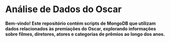 # Análise de Dados do Oscar

**Bem-vindo! Este repositório contém scripts de MongoDB que utilizam dados relacionados às premiações do Oscar, explorando informações sobre filmes, diretores, atores e categorias de prêmios ao longo dos anos.**
